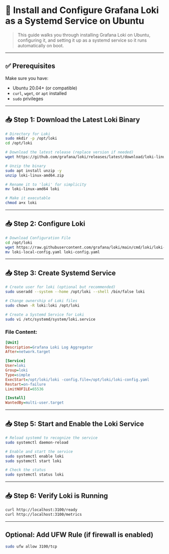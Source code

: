 
# 🚀 Install and Configure Grafana Loki as a Systemd Service on Ubuntu

> This guide walks you through installing Grafana Loki on Ubuntu, configuring it, and setting it up as a systemd service so it runs automatically on boot.

---

## ✅ Prerequisites

Make sure you have:
- Ubuntu 20.04+ (or compatible)
- `curl`, `wget`, or `apt` installed
- `sudo` privileges

---

## 📥 Step 1: Download the Latest Loki Binary

```bash
# Directory for Loki
sudo mkdir -p /opt/loki
cd /opt/loki

# Download the latest release (replace version if needed)
wget https://github.com/grafana/loki/releases/latest/download/loki-linux-amd64.zip

# Unzip the binary
sudo apt install unzip -y
unzip loki-linux-amd64.zip

# Rename it to 'loki' for simplicity
mv loki-linux-amd64 loki

# Make it executable
chmod a+x loki
```

---

## 📥 Step 2: Configure Loki

```bash
# Download Configuration File
cd /opt/loki
wget https://raw.githubusercontent.com/grafana/loki/main/cmd/loki/loki-local-config.yaml
mv loki-local-config.yaml loki-config.yaml
```

---

## 📥 Step 3: Create Systemd Service

```bash
# Create user for loki (optional but recommended)
sudo useradd --system --home /opt/loki --shell /bin/false loki

# Change ownership of Loki files
sudo chown -R loki:loki /opt/loki

# Create a Systemd Service for Loki
sudo vi /etc/systemd/system/loki.service
```

### File Content:

```ini
[Unit]
Description=Grafana Loki Log Aggregator
After=network.target

[Service]
User=loki
Group=loki
Type=simple
ExecStart=/opt/loki/loki -config.file=/opt/loki/loki-config.yaml
Restart=on-failure
LimitNOFILE=65536

[Install]
WantedBy=multi-user.target
```

---

## 📥 Step 5: Start and Enable the Loki Service

```bash
# Reload systemd to recognize the service
sudo systemctl daemon-reload

# Enable and start the service
sudo systemctl enable loki
sudo systemctl start loki

# Check the status
sudo systemctl status loki
```

---

## 📥 Step 6: Verify Loki is Running

```bash
curl http://localhost:3100/ready
curl http://localhost:3100/metrics
```

---

## Optional: Add UFW Rule (if firewall is enabled)

```bash
sudo ufw allow 3100/tcp
```
